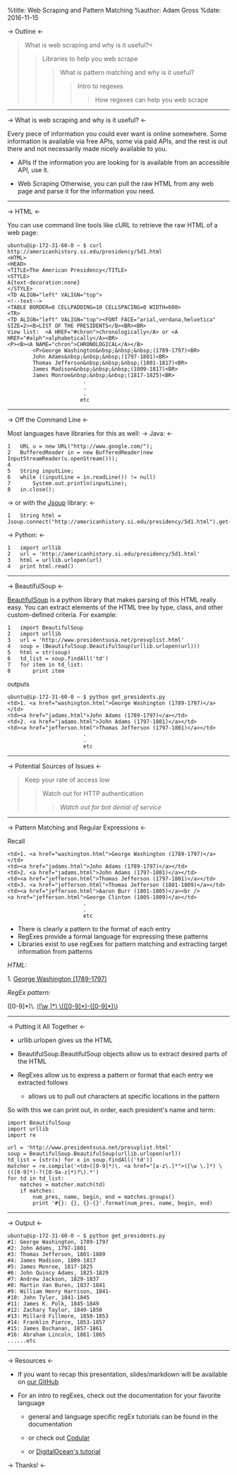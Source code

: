 %title: Web Scraping and Pattern Matching
%author: Adam Gross
%date: 2016-11-15

-> Outline <-








> What is web scraping and why is it useful?<
>> Libraries to help you web scrape
>>> What is pattern matching and why is it useful?
>>>> Intro to regexes
>>>>> How regexes can help you web scrape


-------------------------------------------------

-> What is web scraping and why is it useful? <-








Every piece of information you could ever want is online somewhere. Some information is available via free APIs, some via paid APIs, and the rest is out there and not necessarily made nicely available to you. 

* APIs
If the information you are looking for is available from an accessible API, use it.

* Web Scraping
Otherwise, you can pull the raw HTML from any web page and parse it for the information you need.

-------------------------------------------------

-> HTML <-

You can use command line tools like cURL to retrieve the raw HTML of a web page:

    ubuntu@ip-172-31-60-0 ~ $ curl http://americanhistory.si.edu/presidency/5d1.html
    <HTML>
    <HEAD>
    <TITLE>The American Presidency</TITLE>
    <STYLE>
    A{text-decoration:none}
    </STYLE>
    <TD ALIGN="left" VALIGN="top">
    <!--text-->
    <TABLE BORDER=0 CELLPADDING=10 CELLSPACING=0 WIDTH=600>
    <TR>
    <TD ALIGN="left" VALIGN="top"><FONT FACE="arial,verdana,helvetica" SIZE=2><B>LIST OF THE PRESIDENTS</B><BR><BR>
    View list:  <A HREF="#chron">chronologically</A> or <A HREF="#alph">alphabetically</A><BR>
    <P><B><A NAME="chron">CHRONOLOGICAL</A></B>
            <P>George Washington&nbsp;&nbsp;&nbsp;(1789-1797)<BR>
            John Adams&nbsp;&nbsp;&nbsp;(1797-1801)<BR>
            Thomas Jefferson&nbsp;&nbsp;&nbsp;(1801-1817)<BR>
            James Madison&nbsp;&nbsp;&nbsp;(1809-1817)<BR>
            James Monroe&nbsp;&nbsp;&nbsp;(1817-1825)<BR>
                            .
                            .
                            .
                           etc

-------------------------------------------------

-> Off the Command Line <-

Most languages have libraries for this as well:
-> Java: <-
    
    1   URL u = new URL("http://www.google.com/");
    2   BufferedReader in = new BufferedReader(new InputStreamReader(u.openStream()));
    4 
    5   String inputLine;
    6   while ((inputLine = in.readLine()) != null)
    7       System.out.println(inputLine);
    8   in.close();

-> or with the [Jsoup](https://jsoup.org) library: <-
    
    1   String html = Jsoup.connect("http://americanhistory.si.edu/presidency/5d1.html").get().html();

-> Python: <-
    
    1   import urllib
    2   url = 'http://americanhistory.si.edu/presidency/5d1.html'
    3   html = urllib.urlopen(url)
    4   print html.read()

-------------------------------------------------

-> BeautifulSoup <-

[BeautifulSoup](https://www.crummy.com/software/BeautifulSoup/) is a python library that makes parsing of this HTML really easy.
You can extract elements of the HTML tree by type, class, and other custom-defined criteria. For example:
    
    1   import BeautifulSoup
    2   import urllib
    3   url = 'http://www.presidentsusa.net/presvplist.html'
    4   soup = (BeautifulSoup.BeautifulSoup(urllib.urlopen(url)))
    5   html = str(soup)
    6   td_list = soup.findAll('td')
    7   for item in td_list:
    8       print item

outputs
    
    ubuntu@ip-172-31-60-0 ~ $ python get_presidents.py
    <td>1. <a href="washington.html">George Washington (1789-1797)</a></td>
    <td><a href="jadams.html">John Adams (1789-1797)</a></td>
    <td>2. <a href="jadams.html">John Adams (1797-1801)</a></td>
    <td><a href="jefferson.html">Thomas Jefferson (1797-1801)</a></td>
                            .
                            .
                            etc

------------------------------------------------------------------

-> Potential Sources of Issues <-











> Keep your rate of access low
>> Watch out for HTTP authentication
>>> *Watch out for bot denial of service*

-------------------------------------------------

-> Pattern Matching and Regular Expressions <-

Recall

    
    <td>1. <a href="washington.html">George Washington (1789-1797)</a></td>
    <td><a href="jadams.html">John Adams (1789-1797)</a></td>
    <td>2. <a href="jadams.html">John Adams (1797-1801)</a></td>
    <td><a href="jefferson.html">Thomas Jefferson (1797-1801)</a></td>
    <td>3. <a href="jefferson.html">Thomas Jefferson (1801-1809)</a></td>
    <td><a href="jefferson.html">Aaron Burr (1801-1805)</a><br />
    <a href="jefferson.html">George Clinton (1805-1809)</a></td>
                            .
                            .
                            etc

* There is clearly a pattern to the format of each entry
* RegExes provide a formal language for expressing these patterns
* Libraries exist to use regExes for pattern matching and extracting target information from patterns

*_HTML:_*

<td>1. <a href="washington.html">George Washington (1789-1797)</a></td>

*_RegEx pattern:_*

<td>([0-9]*)\. <a href="[a-z\.]*">([\w ]*) \(([0-9]*)-([0-9]*)\)</a></td>


-------------------------------------------------

-> Putting it All Together <-

* urllib.urlopen gives us the HTML

* BeautifulSoup.BeautifulSoup objects allow us to extract desired parts of the HTML

* RegExes allow us to express a pattern or format that each entry we extracted follows
    
    * allows us to pull out characters at specific locations in the pattern

So with this we can print out, in order, each president's name and term:

    
    import BeautifulSoup
    import urllib
    import re
    
    url = 'http://www.presidentsusa.net/presvplist.html'
    soup = BeautifulSoup.BeautifulSoup(urllib.urlopen(url))
    td_list = [str(x) for x in soup.findAll('td')]
    matcher = re.compile('<td>([0-9]*)\. <a href="[a-z\.]*">([\w \.]*) \(([0-9]*)-?([0-9a-z]*)?\).*')
    for td in td_list:
        matches = matcher.match(td)
        if matches:
            num_pres, name, begin, end = matches.groups()
            print '#{}: {}, {}-{}'.format(num_pres, name, begin, end)
    

------------------------------------------------------

-> Output <-





    ubuntu@ip-172-31-60-0 ~ $ python get_presidents.py
    #1: George Washington, 1789-1797
    #2: John Adams, 1797-1801
    #3: Thomas Jefferson, 1801-1809
    #4: James Madison, 1809-1817
    #5: James Monroe, 1817-1825
    #6: John Quincy Adams, 1825-1829
    #7: Andrew Jackson, 1829-1837
    #8: Martin Van Buren, 1837-1841
    #9: William Henry Harrison, 1841-
    #10: John Tyler, 1841-1845
    #11: James K. Polk, 1845-1849
    #12: Zachary Taylor, 1849-1850
    #13: Millard Fillmore, 1850-1853
    #14: Franklin Pierce, 1853-1857
    #15: James Buchanan, 1857-1861
    #16: Abraham Lincoln, 1861-1865
    ......etc

---------------------------------------------------

-> Resources <-





* If you want to recap this presentation, slides/markdown will be available on [our GitHub](https://github.com/vandyapps/)

* For an intro to regExes, check out the documentation for your favorite language

    * general and language specific regEx tutorials can be found in the documentation
    
    * or check out [Codular](http://codular.com/regex) 
    
    * or [DigitalOcean's tutorial](https://www.digitalocean.com/community/tutorials/an-introduction-to-regular-expressions)


-> Thanks! <-
